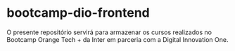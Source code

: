 # bootcamp-dio-frontend
O presente repositório servirá para armazenar os cursos realizados no Bootcamp Orange Tech + da Inter em parceria com a Digital Innovation One.

